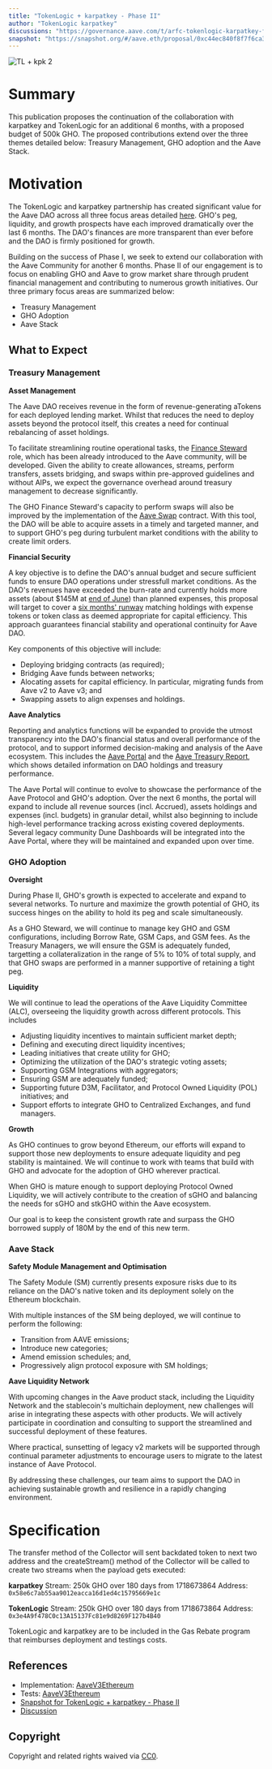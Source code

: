 ```yaml
---
title: "TokenLogic + karpatkey - Phase II"
author: "TokenLogic karpatkey"
discussions: "https://governance.aave.com/t/arfc-tokenlogic-karpatkey-financial-service-providers-phase-ii/18285"
snapshot: "https://snapshot.org/#/aave.eth/proposal/0xc44ec840f8f7f6ca3ef2f2a4289882c4cdc1a8b3e6e9ad6b811a640097a8016a"
---
```


![TL + kpk 2](https://hackmd.io/_uploads/Bkwva6C80.jpg)

# Summary

This publication proposes the continuation of the collaboration with karpatkey and TokenLogic for an additional 6 months, with a proposed budget of 500k GHO. The proposed contributions extend over the three themes detailed below: Treasury Management, GHO adoption and the Aave Stack.

# Motivation

The TokenLogic and karpatkey partnership has created significant value for the Aave DAO across all three focus areas detailed [here](https://governance.aave.com/t/phase-i-summary-karpatkey-tokenlogic/17962). GHO's peg, liquidity, and growth prospects have each improved dramatically over the last 6 months. The DAO's finances are more transparent than ever before and the DAO is firmly positioned for growth.

Building on the success of Phase I, we seek to extend our collaboration with the Aave Community for another 6 months. Phase II of our engagement is to focus on enabling GHO and Aave to grow market share through prudent financial management and contributing to numerous growth initiatives. Our three primary focus areas are summarized below:

- Treasury Management
- GHO Adoption
- Aave Stack

## What to Expect

### Treasury Management

**Asset Management**

The Aave DAO receives revenue in the form of revenue-generating aTokens for each deployed lending market. Whilst that reduces the need to deploy assets beyond the protocol itself, this creates a need for continual rebalancing of asset holdings.

To facilitate streamlining routine operational tasks, the [Finance Steward](https://governance.aave.com/t/arfc-aave-finance-steward/17570) role, which has been already introduced to the Aave community, will be developed. Given the ability to create allowances, streams, perform transfers, assets bridging, and swaps within pre-approved guidelines and without AIPs, we expect the governance overhead around treasury management to decrease significantly.

The GHO Finance Steward's capacity to perform swaps will also be improved by the implementation of the [Aave Swap](https://governance.aave.com/t/arfc-aave-swap-upgrade/15311) contract. With this tool, the DAO will be able to acquire assets in a timely and targeted manner, and to support GHO's peg during turbulent market conditions with the ability to create limit orders.

**Financial Security**

A key objective is to define the DAO's annual budget and secure sufficient funds to ensure DAO operations under stressfull market conditions. As the DAO's revenues have exceeded the burn-rate and currently holds more assets (about $145M at [end of June](https://reports.karpatkey.com/?dao=9&month=6&year=2024&currency=USD)) than planned expenses, this proposal will target to cover a [six months' runway](https://aave.tokenlogic.xyz/runway) matching holdings with expense tokens or token class as deemed appropriate for capital efficiency. This approach guarantees financial stability and operational continuity for Aave DAO.

Key components of this objective will include:

- Deploying bridging contracts (as required);
- Bridging Aave funds between networks;
- Alocating assets for capital efficiency. In particular, migrating funds from Aave v2 to Aave v3; and
- Swapping assets to align expenses and holdings.

**Aave Analytics**

Reporting and analytics functions will be expanded to provide the utmost transparency into the DAO's financial status and overall performance of the protocol, and to support informed decision-making and analysis of the Aave ecosystem. This includes the [Aave Portal](https://aave.tokenlogic.xyz/) and the [Aave Treasury Report](https://reports.karpatkey.com/), which shows detailed information on DAO holdings and treasury performance.

The Aave Portal will continue to evolve to showcase the performance of the Aave Protocol and GHO's adoption. Over the next 6 months, the portal will expand to include all revenue sources (incl. Accrued), assets holdings and expenses (incl. budgets) in granular detail, whilst also beginning to include high-level performance tracking across existing covered deployments.
Several legacy community Dune Dashboards will be integrated into the Aave Portal, where they will be maintained and expanded upon over time.

### GHO Adoption

**Oversight**

During Phase II, GHO's growth is expected to accelerate and expand to several networks. To nurture and maximize the growth potential of GHO, its success hinges on the ability to hold its peg and scale simultaneously.

As a GHO Steward, we will continue to manage key GHO and GSM configurations, including Borrow Rate, GSM Caps, and GSM fees. As the Treasury Managers, we will ensure the GSM is adequately funded, targetting a collateralization in the range of 5% to 10% of total supply, and that GHO swaps are performed in a manner supportive of retaining a tight peg.

**Liquidity**

We will continue to lead the operations of the Aave Liquidity Committee (ALC), overseeing the liquidity growth across different protocols. This includes

- Adjusting liquidity incentives to maintain sufficient market depth;
- Defining and executing direct liquidity incentives;
- Leading initiatives that create utility for GHO;
- Optimizing the utilization of the DAO's strategic voting assets;
- Supporting GSM Integrations with aggregators;
- Ensuring GSM are adequately funded;
- Supporting future D3M, Facilitator, and Protocol Owned Liquidity (POL) initiatives; and
- Support efforts to integrate GHO to Centralized Exchanges, and fund managers.

**Growth**

As GHO continues to grow beyond Ethereum, our efforts will expand to support those new deployments to ensure adequate liquidity and peg stability is maintained. We will continue to work with teams that build with GHO and advocate for the adoption of GHO wherever practical.

When GHO is mature enough to support deploying Protocol Owned Liquidity, we will actively contribute to the creation of sGHO and balancing the needs for sGHO and stkGHO within the Aave ecosystem.

Our goal is to keep the consistent growth rate and surpass the GHO borrowed supply of 180M by the end of this new term.

### Aave Stack

**Safety Module Management and Optimisation**

The Safety Module (SM) currently presents exposure risks due to its reliance on the DAO's native token and its deployment solely on the Ethereum blockchain.

With multiple instances of the SM being deployed, we will continue to perform the following:

- Transition from AAVE emissions;
- Introduce new categories;
- Amend emission schedules; and,
- Progressively align protocol exposure with SM holdings;

**Aave Liquidity Network**

With upcoming changes in the Aave product stack, including the Liquidity Network and the stablecoin's multichain deployment, new challenges will arise in integrating these aspects with other products. We will actively participate in coordination and consulting to support the streamlined and successful deployment of these features.

Where practical, sunsetting of legacy v2 markets will be supported through continual parameter adjustments to encourage users to migrate to the latest instance of Aave Protocol.

By addressing these challenges, our team aims to support the DAO in achieving sustainable growth and resilience in a rapidly changing environment.

# Specification

The transfer method of the Collector will sent backdated token to next two address and the createStream() method of the Collector will be called to create two streams when the payload gets executed:

**karpatkey**
Stream: 250k GHO over 180 days from 1718673864
Address: `0x58e6c7ab55aa9012eacca16d1ed4c15795669e1c`

**TokenLogic**
Stream: 250k GHO over 180 days from 1718673864
Address: `0x3e4A9f478C0c13A15137Fc81e9d8269F127b4B40`

TokenLogic and karpatkey are to be included in the Gas Rebate program that reimburses deployment and testings costs.

## References

- Implementation: [AaveV3Ethereum](https://github.com/bgd-labs/aave-proposals-v3/blob/main/src/20240723_AaveV3Ethereum_TokenLogicKarpatkeyServiceProviderPartnershipPhase2/AaveV3Ethereum_TokenLogicKarpatkeyServiceProviderPartnershipPhase2_20240723.sol)
- Tests: [AaveV3Ethereum](https://github.com/bgd-labs/aave-proposals-v3/blob/main/src/20240723_AaveV3Ethereum_TokenLogicKarpatkeyServiceProviderPartnershipPhase2/AaveV3Ethereum_TokenLogicKarpatkeyServiceProviderPartnershipPhase2_20240723.t.sol)
- [Snapshot for TokenLogic + karpatkey - Phase II](https://snapshot.org/#/aave.eth/proposal/0xc44ec840f8f7f6ca3ef2f2a4289882c4cdc1a8b3e6e9ad6b811a640097a8016a)
- [Discussion](https://governance.aave.com/t/arfc-tokenlogic-karpatkey-financial-service-providers-phase-ii/18285)

## Copyright

Copyright and related rights waived via [CC0](https://creativecommons.org/publicdomain/zero/1.0/).
